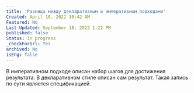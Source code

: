 ```yaml
---
title: 'Разница между декларативным и императивным подходами'
Created: April 18, 2021 10:42 AM
Featured: No
Last Updated: September 18, 2022 1:22 PM
published: false
Status: In progress
_checkForUrl: Yes
archived: No
isEng: false
---
```


В императивном подходе описан набор шагов для достижения результата. В декларативном стиле описан сам результат. Такая запись по сути является спецификацией.